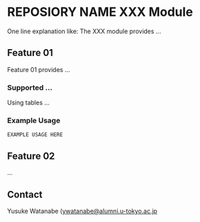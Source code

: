 <!-- ---
!-- Timestamp: 2025-07-02 07:40:36
!-- Author: ywatanabe
!-- File: /home/ywatanabe/.claude/to_claude/guidelines/programming_common/EXAMPLE-README-MODULE-ROOT.md
!-- --- -->

# REPOSIORY NAME XXX Module

One line explanation like: The XXX module provides ...

## Feature 01

Feature 01 provides ...

### Supported ...

Using tables ...

### Example Usage

```
EXAMPLE USAGE HERE
```

## Feature 02

...

## Contact
Yusuke Watanabe (ywatanabe@alumni.u-tokyo.ac.jp

<!-- EOF -->